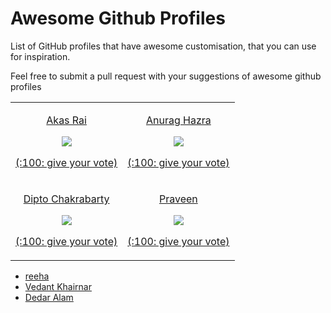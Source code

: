 # Awesome Github Profiles

List of GitHub profiles that have awesome customisation, that you can use for inspiration.

Feel free to submit a pull request with your suggestions of awesome github profiles

<table width="100%">
  <tr>
    <td align="center">
      <p><a href="https://github.com/akasrai">Akas Rai</a></p>
      <img src="https://user-images.githubusercontent.com/624760/88123456-d40df580-cbc2-11ea-9add-a7fc8675b243.png" />
      <p><a href="https://github.com/EddieJaoudeCommunity/awesome-github-profiles/issues/12">(:100: give your vote)</a></p>
    </td>
    <td align="center">
      <p><a href="https://github.com/anuraghazra">Anurag Hazra</a></p>
      <img src="https://user-images.githubusercontent.com/624760/88123729-6adab200-cbc3-11ea-8d73-a190de560b3a.png" />
      <p><a href="https://github.com/EddieJaoudeCommunity/awesome-github-profiles/issues/13">(:100: give your vote)</a></p>
    </td>
  </tr>
  <tr>
    <td align="center">
      <p><a href="https://github.com/diptochakrabarty">Dipto Chakrabarty</a></p>
      <img src="https://user-images.githubusercontent.com/624760/88163171-2d4d4780-cc0a-11ea-91fe-6fc7c37fc8d6.png" />
      <p><a href="https://github.com/EddieJaoudeCommunity/awesome-github-profiles/issues/14">(:100: give your vote)</a></p>
    </td>
    <td align="center">
      <p><a href="https://github.com/praveenscience">Praveen</a></p>
      <img src="https://user-images.githubusercontent.com/624760/88123729-6adab200-cbc3-11ea-8d73-a190de560b3a.png" />
      <p><a href="https://github.com/EddieJaoudeCommunity/awesome-github-profiles/issues/15">(:100: give your vote)</a></p>
    </td>
  </tr>
</table>

- [reeha](https://github.com/syedareehaquasar)
- [Vedant Khairnar](https://github.com/VedantKhairnar)
- [Dedar Alam](https://github.com/devded)
